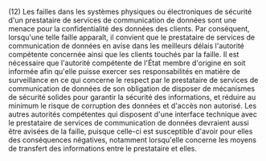 (12) Les failles dans les systèmes physiques ou électroniques de sécurité d'un prestataire de services de communication de données sont une menace pour la confidentialité des données des clients. Par conséquent, lorsqu'une telle faille apparaît, il convient que le prestataire de services de communication de données en avise dans les meilleurs délais l'autorité compétente concernée ainsi que les clients touchés par la faille. Il est nécessaire que l'autorité compétente de l'État membre d'origine en soit informée afin qu'elle puisse exercer ses responsabilités en matière de surveillance en ce qui concerne le respect par le prestataire de services de communication de données de son obligation de disposer de mécanismes de sécurité solides pour garantir la sécurité des informations, et réduire au minimum le risque de corruption des données et d'accès non autorisé. Les autres autorités compétentes qui disposent d'une interface technique avec le prestataire de services de communication de données devraient aussi être avisées de la faille, puisque celle-ci est susceptible d'avoir pour elles des conséquences négatives, notamment lorsqu'elle concerne les moyens de transfert des informations entre le prestataire et elles.